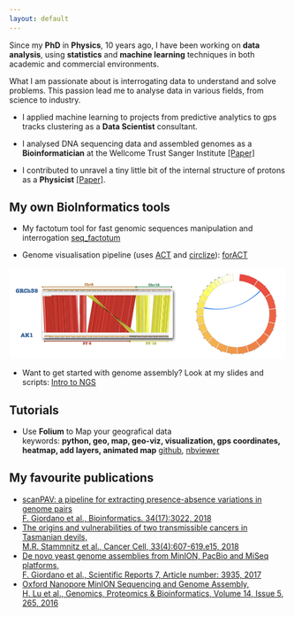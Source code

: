 ```yaml
---
layout: default
---
```


Since my **PhD** in **Physics**, 10 years ago, I have been working on **data analysis**, using **statistics** 
and **machine learning** techniques in both academic and commercial environments.

What I am passionate about is interrogating data to understand and solve problems. This passion lead me to analyse data in 
various fields, from science to industry.

* I applied machine learning to projects from predictive analytics to gps tracks clustering as a **Data Scientist** consultant.

* I analysed DNA sequencing data and assembled genomes as a **Bioinformatician** at the Wellcome Trust Sanger Institute [[Paper]](https://www.nature.com/articles/s41598-017-03996-z)

* I contributed to unravel a tiny little bit of the internal structure of protons as a **Physicist** [[Paper]](https://arxiv.org/pdf/1310.5070.pdf).


## My own BioInformatics tools
* My factotum tool for fast genomic sequences manipulation and interrogation [seq_factotum](https://github.com/fg6/seq_factotum)

* Genome visualisation pipeline (uses [ACT](http://www.sanger.ac.uk/science/tools/artemis-comparison-tool-act) and [circlize](https://www.rdocumentation.org/packages/circlize)): [forACT](https://github.com/fg6/forACT)  
 <img src="./img/viz_fig.001.png" width="500">
 
 * Want to get started with genome assembly? Look at my slides and scripts: [Intro to NGS](https://github.com/fg6/EBI_NGS_Assembly)

## Tutorials
* Use **Folium** to Map your geografical data  
  keywords: **python, geo, map, geo-viz, visualization, gps coordinates, heatmap, add layers, animated map**
  [github](https://github.com/fg6/Tutorials/blob/master/Folium/how_to_folium.ipynb),
  [nbviewer](https://nbviewer.jupyter.org/github/fg6/Tutorials/blob/master/Folium/how_to_folium.ipynb)


## My favourite publications
* [scanPAV: a pipeline for extracting presence-absence variations in genome pairs  
   F. Giordano et al., Bioinformatics. 34(17):3022, 2018](https://www.ncbi.nlm.nih.gov/pubmed/29608694)  
* [The origins and vulnerabilities of two transmissible cancers in Tasmanian devils,  
   M.R. Stammnitz et al., Cancer Cell, 33(4):607-619.e15, 2018](https://www.ncbi.nlm.nih.gov/pubmed/29634948)  
* [De novo yeast genome assemblies from MinION, PacBio and MiSeq platforms,  
   F. Giordano et al., Scientific Reports 7, Article number: 3935, 2017](https://www.nature.com/articles/s41598-017-03996-z)  
* [Oxford Nanopore MinION Sequencing and Genome Assembly,  
   H. Lu et al., Genomics, Proteomics & Bioinformatics, Volume 14, Issue 5, 265, 2016](https://www.ncbi.nlm.nih.gov/pubmed/27646134)
<!---
## Projects
* * *
## Kaggle Kernels
* * *
-->

 
